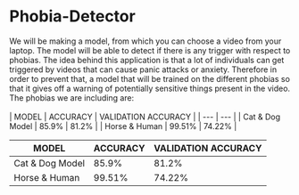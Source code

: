 # Phobia-Detector
We will be making a model, from which you can choose a video from your laptop. The model will be able to detect if there is any trigger with respect to phobias. The idea behind this application is that a lot of individuals can get triggered by videos that can cause panic attacks or anxiety. Therefore in order to prevent that, a model that will be trained on the different phobias so that it gives off a warning of potentially sensitive things present in the video.\
The phobias we are including are:\
\
| MODEL | ACCURACY | VALIDATION ACCURACY |
| --- | --- |
| Cat & Dog Model | 85.9% | 81.2% |
| Horse & Human | 99.51% | 74.22% |

| MODEL | ACCURACY | VALIDATION ACCURACY |
| --------------- | --------------- | --------------- |
| Cat & Dog Model | 85.9% | 81.2% |
| Horse & Human | 99.51% | 74.22% |

